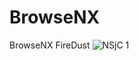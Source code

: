 # BrowseNX
BrowseNX FireDust
![NSjC 1](https://user-images.githubusercontent.com/36446521/116767950-2f5ef500-aa2b-11eb-924b-3bd337695711.jpg)
